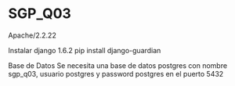 SGP_Q03
=======

Apache/2.2.22

Instalar
django 1.6.2
pip install django-guardian

Base de Datos
Se necesita una base de datos postgres con nombre sgp_q03, usuario postgres y password postgres en el puerto 5432
